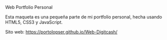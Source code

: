 Web Portfolio Personal

Esta maqueta es una pequeña parte de mi portfolio personal, hecha usando HTML5, CSS3 y JavaScript.

Sito web: https://portolopser.github.io/Web-Digitcash/
